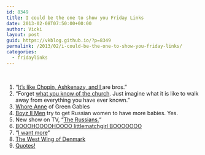 ```yaml
---
id: 8349
title: I could be the one to show you Friday Links
date: 2013-02-08T07:50:00+00:00
author: Vicki
layout: post
guid: https://vkblog.github.io/?p=8349
permalink: /2013/02/i-could-be-the-one-to-show-you-friday-links/
categories:
  - fridaylinks
---
```

&nbsp;

  1. <span style="line-height: 12.986111640930176px;">&#8220;<a href="http://abstrusegoose.com/373" target="_blank">It&#8217;s like Chopin, Ashkenazy, and I </a>are bros.&#8221;</span>
  2. &#8220;Forget <a href="https://medium.com/reporters-notebook/d63ecca43e35" target="_blank">what you know of the church</a>. Just imagine what it is like to walk away from everything you have ever known.&#8221;
  3. <a href="http://www.metafilter.com/124710/Coming-soon-Pippi-Blondestocking" target="_blank">Whore Anne</a> of Green Gables
  4. <a href="http://edgeofthesandbox.wordpress.com/2013/02/05/no-country-for-rb/" target="_blank">Boyz II Men</a> try to get Russian women to have more babies. Yes.
  5. New show on TV, &#8220;<a href="http://www.themigrantbookclub.com/2013/02/the-americans.html" target="_blank">The Russians.</a>&#8220;
  6. <a href="http://www.theparisreview.org/blog/2013/02/06/crying-while-reading" target="_blank">BOOOHOOOOHOOOO littlematchgirl BOOOOOOO</a>
  7. &#8220;<a href="http://www.suburbansweetheart.com/2013/02/but-who-cares-no-big-deal-i-want-more.html" target="_blank">I want more</a>&#8220;
  8. <a href="http://bygonebureau.com/2013/02/06/the-west-wing-of-denmark" target="_blank">The West Wing of Denmark</a>
  9. <a href="http://marginalrevolution.com/marginalrevolution/2013/01/the-browser-book-of-quotations.html" target="_blank">Quotes!</a>